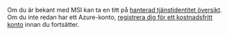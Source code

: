 Om du är bekant med MSI kan ta en titt på [hanterad tjänstidentitet översikt](../articles/active-directory/msi-overview.md). Om du inte redan har ett Azure-konto, [registrera dig för ett kostnadsfritt konto](https://azure.microsoft.com/free/) innan du fortsätter.